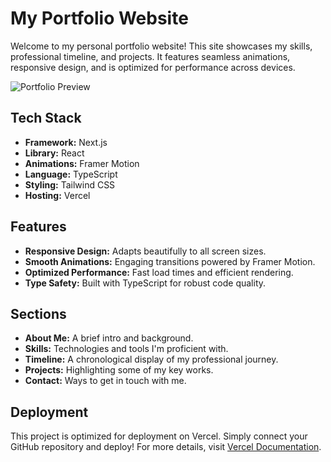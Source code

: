 # My Portfolio Website

Welcome to my personal portfolio website! This site showcases my skills, professional timeline, and projects. It features seamless animations, responsive design, and is optimized for performance across devices.

![Portfolio Preview](./preview.png)  

## Tech Stack

- **Framework:** Next.js
- **Library:** React
- **Animations:** Framer Motion
- **Language:** TypeScript
- **Styling:** Tailwind CSS
- **Hosting:** Vercel

## Features

- **Responsive Design:** Adapts beautifully to all screen sizes.
- **Smooth Animations:** Engaging transitions powered by Framer Motion.
- **Optimized Performance:** Fast load times and efficient rendering.
- **Type Safety:** Built with TypeScript for robust code quality.

## Sections

- **About Me:** A brief intro and background.
- **Skills:** Technologies and tools I'm proficient with.
- **Timeline:** A chronological display of my professional journey.
- **Projects:** Highlighting some of my key works.
- **Contact:** Ways to get in touch with me.

## Deployment

This project is optimized for deployment on Vercel. Simply connect your GitHub repository and deploy! For more details, visit [Vercel Documentation](https://vercel.com/docs).


